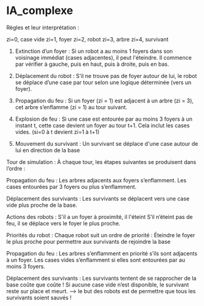 # IA_complexe

Règles et leur interprétation : 

zi=0, case vide
zi=1, foyer
zi=2, robot
zi=3, arbre
zi=4, survivant

1) Extinction d’un foyer :
Si un robot a au moins 1 foyers dans son voisinage immédiat (cases adjacentes), il peut l'éteindre. Il commence par vérifier à gauche, puis en haut, puis à droite, puis en bas.

2) Déplacement du robot :
S'il ne trouve pas de foyer autour de lui, le robot se déplace d’une case par tour selon une logique déterminée (vers un foyer).

3) Propagation du feu :
Si un foyer (zi = 1) est adjacent à un arbre (zi = 3), cet arbre s’enflamme (zi = 1) au tour suivant.

4) Explosion de feu :
Si une case est entourée par au moins 3 foyers à un instant t, cette case devient un foyer au tour t+1. Cela inclut les cases vides. (si=0 à t devient zi=1 à t+1)

5) Mouvement du survivant :
Un survivant se déplace d'une case autour de lui en direction de la base


Tour de simulation :
À chaque tour, les étapes suivantes se produisent dans l’ordre :

Propagation du feu :
Les arbres adjacents aux foyers s’enflamment.
Les cases entourées par 3 foyers ou plus s’enflamment.

Déplacement des survivants :
Les survivants se déplacent vers une case vide plus proche de la base.

Actions des robots :
S'il a un foyer à proximité, il l'éteint
S’il n’éteint pas de feu, il se déplace vers le foyer le plus proche.



Priorités du robot :
Chaque robot suit un ordre de priorité :
Éteindre le foyer le plus proche pour permettre aux survivants de rejoindre la base

Propagation du feu :
Les arbres s’enflamment en priorité s’ils sont adjacents à un foyer.
Les cases vides s’enflamment si elles sont entourées par au moins 3 foyers.

Déplacement des survivants :
Les survivants tentent de se rapprocher de la base coûte que coûte !
Si aucune case vide n’est disponible, le survivant reste sur place et meurt. --> le but des robots est de permettre que tous les survivants soient sauvés !



